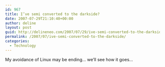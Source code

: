 ```yaml
---
id: 967
title: I’ve semi converted to the darkside?
date: 2007-07-29T21:10:40+00:00
author: deline
layout: post
guid: http://delineneo.com/2007/07/29/ive-semi-converted-to-the-darkside/
permalink: /2007/07/ive-semi-converted-to-the-darkside/
categories:
  - Technology
---
```

My avoidance of Linux may be ending&#8230; we&#8217;ll see how it goes&#8230;
